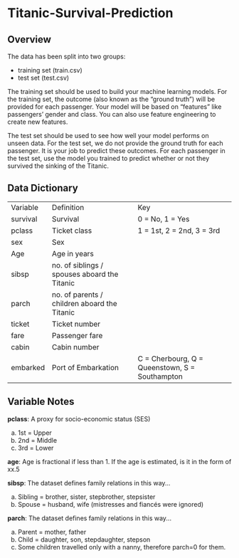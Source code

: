 # Titanic-Survival-Prediction

## Overview

The data has been split into two groups:

<ul>
  <li>training set (train.csv)</li>
  <li>test set (test.csv)</li>
</ul>

<p>The training set should be used to build your machine learning models. For the training set, the outcome (also known as the “ground truth”) will be provided for each passenger. Your model will be based on “features” like passengers’ gender and class. You can also use feature engineering to create new features.</p>
<p>The test set should be used to see how well your model performs on unseen data. For the test set, we do not provide the ground truth for each passenger. It is your job to predict these outcomes. For each passenger in the test set, use the model you trained to predict whether or not they survived the sinking of the Titanic.</p>

## Data Dictionary

<table>
  <tr>
    <td>Variable</td>
    <td>Definition</td>
    <td>Key</td>
  </tr>
  <tr>
    <td>survival</td>
    <td>Survival</td>
    <td>0 = No, 1 = Yes</td>
  </tr>
  <tr>
    <td>pclass</td>
    <td>Ticket class</td>
    <td>1 = 1st, 2 = 2nd, 3 = 3rd</td>
  </tr>
  <tr>
    <td>sex</td>
    <td>Sex</td>
  </tr>
  <tr>
    <td>Age</td>
    <td>Age in years</td>
  </tr>
  <tr>
    <td>sibsp</td> 	
    <td>no. of siblings / spouses aboard the Titanic</td>
  </tr>
  <tr>
    <td>parch</td>
    <td>no. of parents / children aboard the Titanic</td>
  </tr>
  <tr>
    <td>ticket</td>
    <td>Ticket number</td>
  </tr>
  <tr>
    <td>fare</td>
    <td>Passenger fare</td>
  </tr>
  <tr>
    <td>cabin</td>
    <td>Cabin number</td>
  </tr>
  <tr>
    <td>embarked</td>
    <td>Port of Embarkation</td>
    <td>C = Cherbourg, Q = Queenstown, S = Southampton</td>
  </tr>
</table>

## Variable Notes

<b>pclass</b>: A proxy for socio-economic status (SES)
<ol type='a'>
  <li>1st = Upper</li>
  <li>2nd = Middle</li>
  <li>3rd = Lower</li>
</ol>
<b>age</b>: Age is fractional if less than 1. If the age is estimated, is it in the form of xx.5

<b>sibsp</b>: The dataset defines family relations in this way...
<ol type='a'>
  <li>Sibling = brother, sister, stepbrother, stepsister</li>
  <li>Spouse = husband, wife (mistresses and fiancés were ignored)</li>
</ol>

<b>parch</b>: The dataset defines family relations in this way...
<ol type='a'>
  <li>Parent = mother, father</li>
  <li>Child = daughter, son, stepdaughter, stepson</li>
  <li>Some children travelled only with a nanny, therefore parch=0 for them.</li>
</ol>
